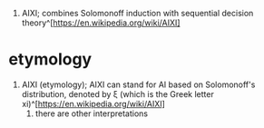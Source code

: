 1. AIXI; combines Solomonoff induction with sequential decision theory^[https://en.wikipedia.org/wiki/AIXI]

# etymology
1. AIXI (etymology); AIXI can stand for AI based on Solomonoff's distribution, denoted by ξ (which is the Greek letter xi)^[https://en.wikipedia.org/wiki/AIXI]
	1. there are other interpretations